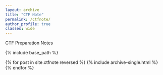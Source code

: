 ```yaml
---
layout: archive
title: "CTF Note"
permalink: /ctfnote/
author_profile: true
classes: wide
---
```


CTF Preparation Notes

{% include base_path %}

{% for post in site.ctfnote reversed %}
{% include archive-single.html %}
{% endfor %}
